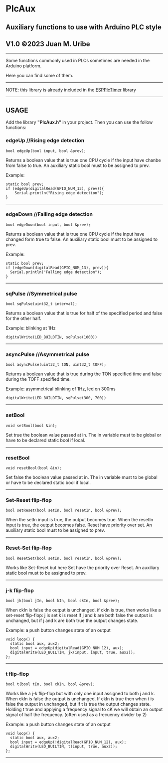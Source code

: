 # PlcAux
## Auxiliary functions to use with Arduino PLC style
## V1.0 ©2023 Juan M. Uribe

---

Some functions commonly used in PLCs sometimes are needed in the Arduino platform.

Here you can find some of them.

---

NOTE: this library is already included in the [ESPPlcTimer](https://github.com/ojmuribe/ESPPlcTimer) library

---

## USAGE

Add the library **"PlcAux.h"** in your project.
Then you can use the follow functions:

### edgeUp //Rising edge detection

    bool edgeUp(bool input, bool &prev);

Returns a boolean value that is true one CPU cycle if the input have chanbe from false to true.
An auxiliary static bool must to be assigned to prev.

Example:

    static bool prev;
    if (edgeUp(digitalRead(GPIO_NUM_13), prev)){
        Serial.println("Rising edge detection");
    }

---

### edgeDown //Falling edge detection

    bool edgeDown(bool input, bool &prev);

Returns a boolean value that is true one CPU cycle if the input have changed form true to false.
An auxiliary static bool must to be assigned to prev.

Example:

    static bool prev;
    if (edgeDown(digitalRead(GPIO_NUM_13), prev)){
      Serial.println("Falling edge detection");
    }

---

### sqPulse //Symmetrical pulse 

    bool sqPulse(uint32_t interval);

Returns a boolean value that is true for half of the specified period
and false for the other half.

Example: blinking at 1Hz

    digitalWrite(LED_BUILDTIN, sqPulse(1000))

---

### asyncPulse //Asymmetrical pulse 

    bool asyncPulse(uint32_t tON, uint32_t tOFF);

Returns a boolean value that is true during the TON specified time
and false during the TOFF specified time.

Example: asymmetrical blinking of 1Hz, led on 300ms

    digitalWrite(LED_BUILDTIN, sqPulse(300, 700))

---

### setBool 

    void setBool(bool &in);

Set true the boolean value passed at in.
The in variable must to be global or have to be declared
static bool if local.

---

### resetBool 

    void resetBool(bool &in);

Set false the boolean value passed at in.
The in variable must to be global or have to be declared
static bool if local.

---

### Set-Reset flip-flop 

    bool setReset(bool setIn, bool resetIn, bool &prev);

When the setIn input is true, the output becomes true.
When the resetIn input is true, the output becomes false.
Reset have priority over set.
An auxiliary static bool must to be assigned to prev.

---

### Reset-Set flip-flop 

    bool ResetSet(bool setIn, bool resetIn, bool &prev);

Works like Set-Reset but here Set have the priority
over Reset.
An auxiliary static bool must to be assigned to prev.

---

### j-k flip-flop 

    bool jk(bool jIn, bool kIn, bool ckIn, bool &prev);

When ckIn is false the output is unchanged.
if ckIn is true, then works like a set-reset flip-flop:
j is set
k is reset
If j and k are both false the output is unchanged,
but if j and k are both true the output changes state.

Example: a push button changes state of an output

    void loop() {
      static bool aux, aux2;
      bool input = edgeUp(digitalRead(GPIO_NUM_12), aux);
      digitalWrite(LED_BUILTIN, jk(input, input, true, aux2));
    };

---

### t flip-flop 

    bool t(bool tIn, bool ckIn, bool &prev);

Works like a j-k flip-flop but with only one input
assigned to both j and k.
When ckIn is false the output is unchanged.
If ckIn is true then when t is false the output in unchanged,
but if t is true the output changes state.
Holding t true and applying a frequency signal to cK
we will obtain an output signal of half the frequency.
(often used as a frecuency divider by 2)

Example: a push button changes state of an output

    void loop() {
      static bool aux, aux2;
      bool input = edgeUp(!digitalRead(GPIO_NUM_12), aux);
      digitalWrite(LED_BUILTIN, t(input, true, aux2));
    };

---

